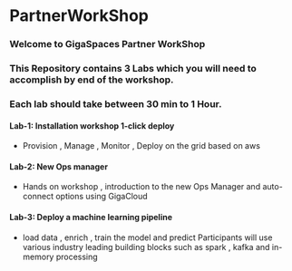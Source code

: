 # PartnerWorkShop

### Welcome to GigaSpaces Partner WorkShop

### This Repository contains 3 Labs which you will need to accomplish by end of the workshop.
### Each lab should take between 30 min to 1 Hour.

#### Lab-1: Installation workshop 1-click deploy
* Provision , Manage , Monitor , Deploy on the grid based on aws

#### Lab-2: New Ops manager

* Hands on workshop , introduction to the new Ops Manager and auto-connect options using GigaCloud

#### Lab-3: Deploy a machine learning pipeline
* load data , enrich , train the model and predict Participants will use various industry leading building blocks such as spark , kafka and in-memory processing